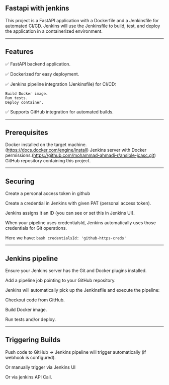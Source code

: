 ## Fastapi with jenkins

This project is a FastAPI application with a Dockerfile and a Jenkinsfile for automated CI/CD. Jenkins will use the Jenkinsfile to build, test, and deploy the application in a containerized environment.

---

## Features

✅ FastAPI backend application.

✅ Dockerized for easy deployment.

✅ Jenkins pipeline integration (Jenkinsfile) for CI/CD:

	Build Docker image.
	Run tests.
	Deploy container.

✅ Supports GitHub integration for automated builds.

---

## Prerequisites

Docker installed on the target machine.(https://docs.docker.com/engine/install)
Jenkins server with Docker permissions.(https://github.com/mohammad-ahmadi-r/ansible-jcasc.git)
GitHub repository containing this project.

---

## Securing
Create a personal access token in github

Create a credential in Jenkins with given PAT (personal access token).

Jenkins assigns it an ID (you can see or set this in Jenkins UI).

When your pipeline uses credentialsId, Jenkins automatically uses those credentials for Git operations.

Here we have:
	```bash
		credentialsId: 'github-https-creds'
	```

---

## Jenkins pipeline

Ensure your Jenkins server has the Git and Docker plugins installed.

Add a pipeline job pointing to your GitHub repository.

Jenkins will automatically pick up the Jenkinsfile and execute the pipeline:

Checkout code from GitHub.

Build Docker image.

Run tests and/or deploy.

---

## Triggering Builds

Push code to GitHub → Jenkins pipeline will trigger automatically (if webhook is configured).

Or manually trigger via Jenkins UI

Or via jenkins API Call. 